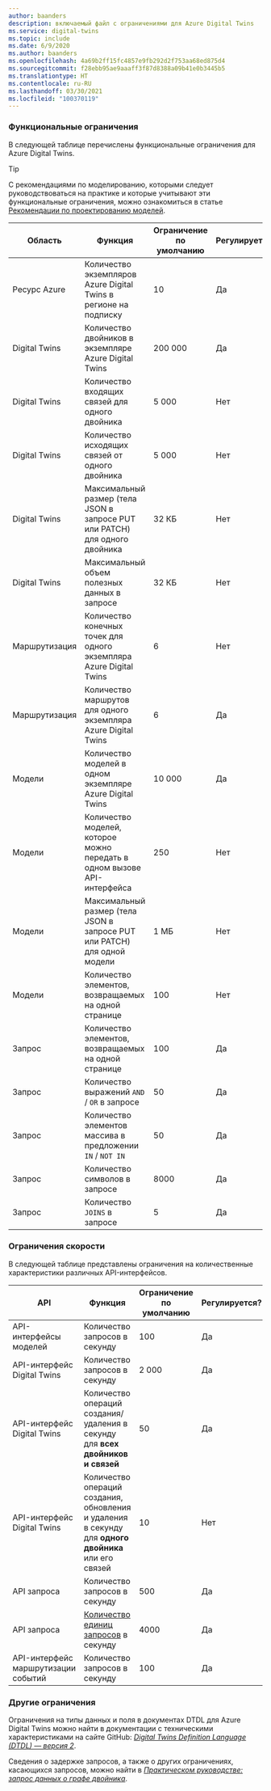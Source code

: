 ```yaml
---
author: baanders
description: включаемый файл с ограничениями для Azure Digital Twins
ms.service: digital-twins
ms.topic: include
ms.date: 6/9/2020
ms.author: baanders
ms.openlocfilehash: 4a69b2ff15fc4857e9fb292d2f753aa68ed875d4
ms.sourcegitcommit: f28ebb95ae9aaaff3f87d8388a09b41e0b3445b5
ms.translationtype: HT
ms.contentlocale: ru-RU
ms.lasthandoff: 03/30/2021
ms.locfileid: "100370119"
---
```

### <a name="functional-limits"></a>Функциональные ограничения

В следующей таблице перечислены функциональные ограничения для Azure Digital Twins. 

> [!TIP]
> С рекомендациями по моделированию, которыми следует руководствоваться на практике и которые учитывают эти функциональные ограничения, можно ознакомиться в статье [Рекомендации по проектированию моделей](../articles/digital-twins/concepts-models.md#best-practices-for-designing-models).

| Область | Функция | Ограничение по умолчанию | Регулируется? |
| --- | --- | --- | --- |
| Ресурс Azure | Количество экземпляров Azure Digital Twins в регионе на подписку | 10 | Да |
| Digital Twins | Количество двойников в экземпляре Azure Digital Twins | 200 000 | Да |
| Digital Twins | Количество входящих связей для одного двойника | 5 000 | Нет |
| Digital Twins | Количество исходящих связей от одного двойника | 5 000 | Нет |
| Digital Twins | Максимальный размер (тела JSON в запросе PUT или PATCH) для одного двойника | 32 КБ | Нет |
| Digital Twins | Максимальный объем полезных данных в запросе | 32 КБ | Нет | 
| Маршрутизация | Количество конечных точек для одного экземпляра Azure Digital Twins | 6 | Нет |
| Маршрутизация | Количество маршрутов для одного экземпляра Azure Digital Twins | 6 | Да |
| Модели | Количество моделей в одном экземпляре Azure Digital Twins | 10 000 | Да |
| Модели | Количество моделей, которое можно передать в одном вызове API-интерфейса | 250 | Нет |
| Модели | Максимальный размер (тела JSON в запросе PUT или PATCH) для одной модели | 1 МБ | Нет |
| Модели | Количество элементов, возвращаемых на одной странице | 100 | Нет |
| Запрос | Количество элементов, возвращаемых на одной странице | 100 | Да |
| Запрос | Количество выражений `AND` / `OR` в запросе | 50 | Да |
| Запрос | Количество элементов массива в предложении `IN` / `NOT IN` | 50 | Да |
| Запрос | Количество символов в запросе | 8000 | Да |
| Запрос | Количество `JOINS` в запросе | 5 | Да |

### <a name="rate-limits"></a>Ограничения скорости

В следующей таблице представлены ограничения на количественные характеристики различных API-интерфейсов.

| API | Функция | Ограничение по умолчанию | Регулируется? |
| --- | --- | --- | --- |
| API-интерфейсы моделей | Количество запросов в секунду | 100 | Да |
| API-интерфейс Digital Twins | Количество запросов в секунду | 2 000 | Да |
| API-интерфейс Digital Twins | Количество операций создания/удаления в секунду для **всех двойников и связей** | 50 | Да |
| API-интерфейс Digital Twins | Количество операций создания, обновления и удаления в секунду для **одного двойника** или его связей | 10 | Нет |
| API запроса | Количество запросов в секунду | 500 | Да |
| API запроса | [Количество единиц запросов](../articles/digital-twins/concepts-query-units.md) в секунду | 4000 | Да |
| API-интерфейс маршрутизации событий | Количество запросов в секунду | 100 | Да |

### <a name="other-limits"></a>Другие ограничения

Ограничения на типы данных и поля в документах DTDL для Azure Digital Twins можно найти в документации с техническими характеристиками на сайте GitHub: [*Digital Twins Definition Language (DTDL) — версия 2*](https://github.com/Azure/opendigitaltwins-dtdl/blob/master/DTDL/v2/dtdlv2.md).
 
Сведения о задержке запросов, а также о других ограничениях, касающихся запросов, можно найти в [*Практическом руководстве: запрос данных о графе двойника*](../articles/digital-twins/how-to-query-graph.md).
